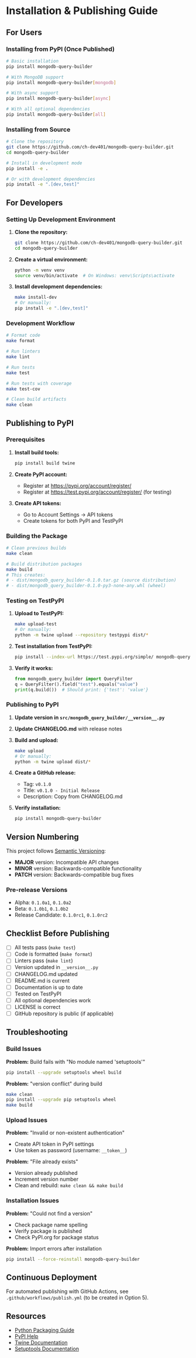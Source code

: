 # Installation & Publishing Guide

## For Users

### Installing from PyPI (Once Published)

```bash
# Basic installation
pip install mongodb-query-builder

# With MongoDB support
pip install mongodb-query-builder[mongodb]

# With async support
pip install mongodb-query-builder[async]

# With all optional dependencies
pip install mongodb-query-builder[all]
```

### Installing from Source

```bash
# Clone the repository
git clone https://github.com/ch-dev401/mongodb-query-builder.git
cd mongodb-query-builder

# Install in development mode
pip install -e .

# Or with development dependencies
pip install -e ".[dev,test]"
```

## For Developers

### Setting Up Development Environment

1. **Clone the repository:**
   ```bash
   git clone https://github.com/ch-dev401/mongodb-query-builder.git
   cd mongodb-query-builder
   ```

2. **Create a virtual environment:**
   ```bash
   python -m venv venv
   source venv/bin/activate  # On Windows: venv\Scripts\activate
   ```

3. **Install development dependencies:**
   ```bash
   make install-dev
   # Or manually:
   pip install -e ".[dev,test]"
   ```

### Development Workflow

```bash
# Format code
make format

# Run linters
make lint

# Run tests
make test

# Run tests with coverage
make test-cov

# Clean build artifacts
make clean
```

## Publishing to PyPI

### Prerequisites

1. **Install build tools:**
   ```bash
   pip install build twine
   ```

2. **Create PyPI account:**
   - Register at https://pypi.org/account/register/
   - Register at https://test.pypi.org/account/register/ (for testing)

3. **Create API tokens:**
   - Go to Account Settings → API tokens
   - Create tokens for both PyPI and TestPyPI

### Building the Package

```bash
# Clean previous builds
make clean

# Build distribution packages
make build
# This creates:
# - dist/mongodb_query_builder-0.1.0.tar.gz (source distribution)
# - dist/mongodb_query_builder-0.1.0-py3-none-any.whl (wheel)
```

### Testing on TestPyPI

1. **Upload to TestPyPI:**
   ```bash
   make upload-test
   # Or manually:
   python -m twine upload --repository testpypi dist/*
   ```

2. **Test installation from TestPyPI:**
   ```bash
   pip install --index-url https://test.pypi.org/simple/ mongodb-query-builder
   ```

3. **Verify it works:**
   ```python
   from mongodb_query_builder import QueryFilter
   q = QueryFilter().field("test").equals("value")
   print(q.build())  # Should print: {'test': 'value'}
   ```

### Publishing to PyPI

1. **Update version in `src/mongodb_query_builder/__version__.py`**

2. **Update CHANGELOG.md** with release notes

3. **Build and upload:**
   ```bash
   make upload
   # Or manually:
   python -m twine upload dist/*
   ```

4. **Create a GitHub release:**
   - Tag: `v0.1.0`
   - Title: `v0.1.0 - Initial Release`
   - Description: Copy from CHANGELOG.md

5. **Verify installation:**
   ```bash
   pip install mongodb-query-builder
   ```

## Version Numbering

This project follows [Semantic Versioning](https://semver.org/):

- **MAJOR** version: Incompatible API changes
- **MINOR** version: Backwards-compatible functionality
- **PATCH** version: Backwards-compatible bug fixes

### Pre-release Versions

- Alpha: `0.1.0a1`, `0.1.0a2`
- Beta: `0.1.0b1`, `0.1.0b2`
- Release Candidate: `0.1.0rc1`, `0.1.0rc2`

## Checklist Before Publishing

- [ ] All tests pass (`make test`)
- [ ] Code is formatted (`make format`)
- [ ] Linters pass (`make lint`)
- [ ] Version updated in `__version__.py`
- [ ] CHANGELOG.md updated
- [ ] README.md is current
- [ ] Documentation is up to date
- [ ] Tested on TestPyPI
- [ ] All optional dependencies work
- [ ] LICENSE is correct
- [ ] GitHub repository is public (if applicable)

## Troubleshooting

### Build Issues

**Problem:** Build fails with "No module named 'setuptools'"
```bash
pip install --upgrade setuptools wheel build
```

**Problem:** "version conflict" during build
```bash
make clean
pip install --upgrade pip setuptools wheel
make build
```

### Upload Issues

**Problem:** "Invalid or non-existent authentication"
- Create API token in PyPI settings
- Use token as password (username: `__token__`)

**Problem:** "File already exists"
- Version already published
- Increment version number
- Clean and rebuild: `make clean && make build`

### Installation Issues

**Problem:** "Could not find a version"
- Check package name spelling
- Verify package is published
- Check PyPI.org for package status

**Problem:** Import errors after installation
```bash
pip install --force-reinstall mongodb-query-builder
```

## Continuous Deployment

For automated publishing with GitHub Actions, see `.github/workflows/publish.yml` (to be created in Option 5).

## Resources

- [Python Packaging Guide](https://packaging.python.org/)
- [PyPI Help](https://pypi.org/help/)
- [Twine Documentation](https://twine.readthedocs.io/)
- [Setuptools Documentation](https://setuptools.pypa.io/)